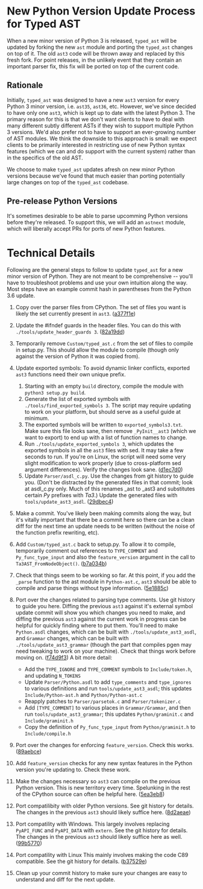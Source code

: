 # New Python Version Update Process for Typed AST

When a new minor version of Python 3 is released, `typed_ast` will be updated
by forking the new `ast` module and porting the `typed_ast` changes on top of
it.  The old `ast3` code will be thrown away and replaced by this fresh fork.
For point releases, in the unlikely event that they contain an important parser
fix, this fix will be ported on top of the current code.


## Rationale

Initially, `typed_ast` was designed to have a new `ast3` version for every
Python 3 minor version, i.e. `ast35`, `ast36`, etc.  However, we've since
decided to have only one `ast3`, which is kept up to date with the latest
Python 3.  The primary reason for this is that we don't want clients to have to
deal with many different subtly different ASTs if they wish to support multiple
Python 3 versions.  We'd also prefer not to have to support an ever-growing
number of AST modules.  We think the downside to this approach is small: we
expect clients to be primarily interested in restricting use of new Python
syntax features (which we can and do support with the current system) rather
than in the specifics of the old AST.

We choose to make `typed_ast` updates afresh on new minor Python versions
because we've found that much easier than porting potentially large changes on
top of the `typed_ast` codebase.


## Pre-release Python Versions
It's sometimes desirable to be able to parse upcomming Python versions before
they're released.  To support this, we will add an `astnext` module, which will
liberally accept PRs for ports of new Python features.


# Technical Details

Following are the general steps to follow to update `typed_ast` for a new minor
version of Python.  They are not meant to be comprehensive -- you'll have to
troubleshoot problems and use your own intuition along the way.  Most steps have
an example commit hash in parentheses from the Python 3.6 update.

1. Copy over the parser files from CPython.  The set of files you want is
   likely the set currently present in `ast3`.
   ([a377f1e](https://github.com/python/typed_ast/commit/a377f1e3deb332bfbec3f3bb0d4c42768626d8d4))
2. Update the #ifndef guards in the header files.  You can do this with
   `./tools/update_header_guards 3`.
   ([82a19dd](https://github.com/python/typed_ast/commit/82a19ddddf35170e9ef36c62fbfc1f01c3bce145))
3. Temporarily remove `Custom/typed_ast.c` from the set of files to compile in
   setup.py.  This should allow the module to compile (though only against the
   version of Python it was copied from).
4. Update exported symbols: To avoid dynamic linker conflicts, exported `ast3`
   functions need their own unique prefix.

   1. Starting with an empty `build` directory, compile the module with `python3 setup.py build`.
   2. Generate the list of exported symbols with `./tools/find_exported_symbols 3`.
      The script may require updating to work on your platform, but should serve
      as a useful guide at minimum.
   3. The exported symbols will be written to `exported_symbols3.txt`.  Make
      sure this file looks sane, then remove `_PyInit__ast3` (which we want to
      export) to end up with a list of function names to change.
   4. Run `./tools/update_exported_symbols 3`, which updates the exported
      symbols in all the `ast3` files with sed.  It may take a few seconds to run.
      If you're on Linux, the script will need some very slight modification to
      work properly (due to cross-platform sed argument differences).  Verify the
      changes look sane.
      ([d1ec7d0](https://github.com/python/typed_ast/commit/d1ec7d07cb6a7fe016d9446a196dfa3b86c5acf6))
   5. Update `Parser/asdl_c.py`.  Use the changes from git history to guide you.
      (Don't be distracted by the generated files in that commit; look at asdl_c.py only.
      Much of this renames _ast to _ast3 and substitutes certain _Py_ prefixes with _Ta3_.)
      Update the generated files with `tools/update_ast3_asdl`.
      ([29dbec4](https://github.com/python/typed_ast/commit/29dbec47aa145d84e5faaa431ce3b3afca233b3d))

5. Make a commit.  You've likely been making commits along the way, but it's
   vitally important that there be a commit here so there can be a clean diff for
   the next time an update needs to be written (without the noise of the function
   prefix rewriting, etc).
6. Add `Custom/typed_ast.c` back to setup.py.  To allow it to compile,
   temporarily comment out references to `TYPE_COMMENT` and `Py_func_type_input` and
   also the `feature_version` argument in the call to `Ta3AST_FromNodeObject()`.
   ([b7a034b](https://github.com/python/typed_ast/commit/b7a034bc657dcfd5681b505f3949603fa6597116))
7. Check that things seem to be working so far.  At this point, if you add the
   `_parse` function to the ast module in `Python-ast.c`, `ast3` should be able
   to compile and parse things without type information.
   ([5e1885c](https://github.com/python/typed_ast/commit/5e1885cf54e1434a9422f3f797ecb1ed6fb42fb6))
8. Port over the changes related to parsing type comments.  Use git history to
   guide you here.  Diffing the previous `ast3` against it's external symbol
   update commit  will show you which changes you need to make, and diffing the
   previous `ast3` against the current work in progress can be helpful for
   quickly finding where to put them.  You'll need to make `Python.asdl`
   changes, which can be built with `./tools/update_ast3_asdl`, and `Grammar`
   changes, which can be built with `./tools/update_ast3_grammar` (though the
   part that compiles pgen may need tweaking to work on your machine).  Check
   that things work before moving on.
   ([f74d9f3](https://github.com/python/typed_ast/commit/f74d9f3f231110639752c30c0ae5fbebe870ebc6))
   A bit more detail:

   - Add the `TYPE_IGNORE` and `TYPE_COMMENT` symbols to `Include/token.h`, and updating `N_TOKENS`
   - Update `Parser/Python.asdl` to add `type_comments` and `type_ignores` to various definitions
     and run `tools/update_ast3_asdl`; this updates `Include/Python-ast.h` and `Python/Python-ast.c`
   - Reapply patches to `Parser/parsetok.c` and `Parser/tokenizer.c`
   - Add `[TYPE_COMMENT]` to various places in `Grammar/Grammar`, and then run
     `tools/update_ast3_grammar`; this updates `Python/graminit.c` and `Include/graminit.h`
   - Copy the definition of `Py_func_type_input` from `Python/graminit.h` to `Include/compile.h`

9. Port over the changes for enforcing `feature_version`.  Check this works.
   ([89aebce](https://github.com/python/typed_ast/commit/89aebcefb612c113446e3a877f78b93e4cf142b3))
10. Add `feature_version` checks for any new syntax features in the Python
    version you're updating to.  Check these work.
11. Make the changes necessary so `ast3` can compile on the previous Python
    version.  This is new territory every time.  Spelunking in the rest of the
    CPython source can often be helpful here.
    ([5ea3eb8](https://github.com/python/typed_ast/commit/5ea3eb8447fd5c72c6f390014b1f7ea7cd6119ea))
12. Port compatilibity with older Python versions.  See git history for
    details.  The changes in the previous `ast3` should likely suffice here.
    ([8d2aeae](https://github.com/python/typed_ast/commit/8d2aeae8651c7e86ac51d7abefb91cb563c94555))
13. Port compatility with Windows.  This largely involves replacing
    `PyAPI_FUNC` and `PyAPI_DATA` with `extern`.  See the git history for details.
    The changes in the previous `ast3` should likely suffice here as well.
    ([99b5770](https://github.com/python/typed_ast/commit/99b577060eecd5bdbbfa8e590399c619d026366f))
14. Port compatility with Linux  This mainly involves making the code C89
    compatible.  See the git history for details.
    ([b37529e](https://github.com/python/typed_ast/commit/b37529e1fd02f3556374f9078458c19d3e6d937a))
15. Clean up your commit history to make sure your changes are easy to
    understand and diff for the next update.
